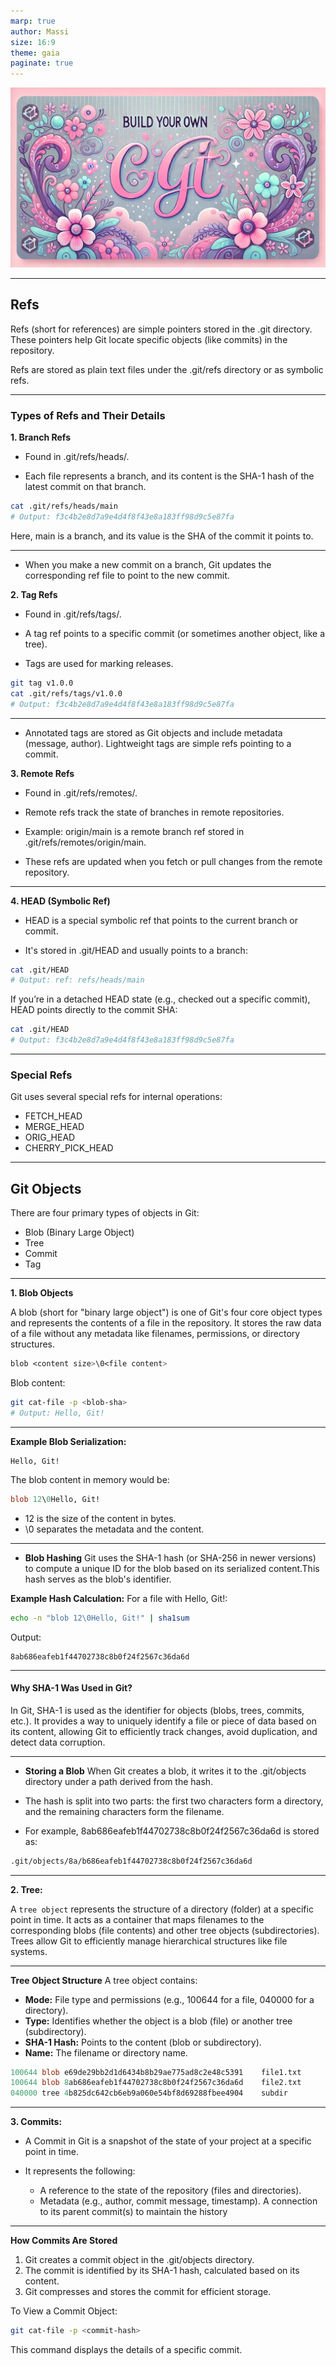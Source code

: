 ```yaml
---
marp: true
author: Massi
size: 16:9
theme: gaia
paginate: true
---
```


![bg center](./cover.webp)

---

## Refs

Refs (short for references) are simple pointers stored in the .git directory. These pointers help Git locate specific objects (like commits) in the repository.

Refs are stored as plain text files under the .git/refs directory or as symbolic refs.

---

### Types of Refs and Their Details

**1. Branch Refs**

- Found in .git/refs/heads/.

- Each file represents a branch, and its content is the SHA-1 hash of the latest commit on that branch.

```bash
cat .git/refs/heads/main
# Output: f3c4b2e8d7a9e4d4f8f43e8a183ff98d9c5e87fa
```

Here, main is a branch, and its value is the SHA of the commit it points to.

---

- When you make a new commit on a branch, Git updates the corresponding ref file to point to the new commit.

**2. Tag Refs**

- Found in .git/refs/tags/.

- A tag ref points to a specific commit (or sometimes another object, like a tree).

- Tags are used for marking releases.

```bash
git tag v1.0.0
cat .git/refs/tags/v1.0.0
# Output: f3c4b2e8d7a9e4d4f8f43e8a183ff98d9c5e87fa
```

---

- Annotated tags are stored as Git objects and include metadata (message, author). Lightweight tags are simple refs pointing to a commit.

**3. Remote Refs**

- Found in .git/refs/remotes/.

- Remote refs track the state of branches in remote repositories.

- Example: origin/main is a remote branch ref stored in .git/refs/remotes/origin/main.

- These refs are updated when you fetch or pull changes from the remote repository.

---

**4. HEAD (Symbolic Ref)**

- HEAD is a special symbolic ref that points to the current branch or commit.

- It's stored in .git/HEAD and usually points to a branch:

```bash
cat .git/HEAD
# Output: ref: refs/heads/main
```

If you’re in a detached HEAD state (e.g., checked out a specific commit), HEAD points directly to the commit SHA:

```bash
cat .git/HEAD
# Output: f3c4b2e8d7a9e4d4f8f43e8a183ff98d9c5e87fa
```

---

### Special Refs

Git uses several special refs for internal operations:

- FETCH_HEAD
- MERGE_HEAD
- ORIG_HEAD
- CHERRY_PICK_HEAD

---

## Git Objects

There are four primary types of objects in Git:

- Blob (Binary Large Object)
- Tree
- Commit
- Tag

---

**1. Blob Objects**

A blob (short for "binary large object") is one of Git's four core object types and represents the contents of a file in the repository. It stores the raw data of a file without any metadata like filenames, permissions, or directory structures.

```css
blob <content size>\0<file content>
```

Blob content:

```bash
git cat-file -p <blob-sha>
# Output: Hello, Git!
```

---

**Example Blob Serialization:**

```
Hello, Git!
```

The blob content in memory would be:

```sql
blob 12\0Hello, Git!
```

- 12 is the size of the content in bytes.
- \0 separates the metadata and the content.

---

- **Blob Hashing**
  Git uses the SHA-1 hash (or SHA-256 in newer versions) to compute a unique ID for the blob based on its serialized content.This hash serves as the blob's identifier.

**Example Hash Calculation:**
For a file with Hello, Git!:

```bash
echo -n "blob 12\0Hello, Git!" | sha1sum
```

Output:

```
8ab686eafeb1f44702738c8b0f24f2567c36da6d
```

---

#### Why SHA-1 Was Used in Git?

In Git, SHA-1 is used as the identifier for objects (blobs, trees, commits, etc.). It provides a way to uniquely identify a file or piece of data based on its content, allowing Git to efficiently track changes, avoid duplication, and detect data corruption.

---

- **Storing a Blob**
  When Git creates a blob, it writes it to the .git/objects directory under a path derived from the hash.

- The hash is split into two parts: the first two characters form a directory, and the remaining characters form the filename.
- For example, 8ab686eafeb1f44702738c8b0f24f2567c36da6d is stored as:

```bash
.git/objects/8a/b686eafeb1f44702738c8b0f24f2567c36da6d
```

---

**2. Tree:**

A `tree object` represents the structure of a directory (folder) at a specific point in time. It acts as a container that maps filenames to the corresponding blobs (file contents) and other tree objects (subdirectories). Trees allow Git to efficiently manage hierarchical structures like file systems.

---

**Tree Object Structure**
A tree object contains:

- **Mode:** File type and permissions (e.g., 100644 for a file, 040000 for a directory).
- **Type:** Identifies whether the object is a blob (file) or another tree (subdirectory).
- **SHA-1 Hash:** Points to the content (blob or subdirectory).
- **Name:** The filename or directory name.

```sql
100644 blob e69de29bb2d1d6434b8b29ae775ad8c2e48c5391    file1.txt
100644 blob 8ab686eafeb1f44702738c8b0f24f2567c36da6d    file2.txt
040000 tree 4b825dc642cb6eb9a060e54bf8d69288fbee4904    subdir
```

---

**3. Commits:**

- A Commit in Git is a snapshot of the state of your project at a specific point in time.

- It represents the following:
  - A reference to the state of the repository (files and directories).
  - Metadata (e.g., author, commit message, timestamp).
    A connection to its parent commit(s) to maintain the history

---


**How Commits Are Stored**

1. Git creates a commit object in the .git/objects directory.
2. The commit is identified by its SHA-1 hash, calculated based on its content.
3. Git compresses and stores the commit for efficient storage.

To View a Commit Object:

```bash
git cat-file -p <commit-hash>
```

This command displays the details of a specific commit.